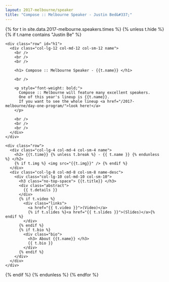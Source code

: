 ```yaml
---
layout: 2017-melbourne/speaker
title: "Compose :: Melbourne Speaker - Justin Bed&#337;"
---
```


{% for t in site.data.2017-melbourne.speakers.times %}
{% unless t.hide %}
{% if t.name contains "Justin Be" %}

  <div class="container cfpsection" id="{{t.id}}">

    <div class="row" id="h1">
      <div class="col-lg-12 col-md-12 col-sm-12 name">
        <br />
        <br />
        <br />

        <h1> Compose :: Melbourne Speaker - {{t.name}} </h1>

        <br />

        <p style="font-weight: bold;">
          Compose :: Melbourne will feature many excellent speakers.
          One of this year's lineup is {{t.name}}.
          If you want to see the whole lineup <a href="/2017-melbourne/day-one-program/">look here!</a>
        </p>

        <br />
        <br />
        <br />
      </div>
    </div>

    <div class="row">
      <div class="col-lg-4 col-md-4 col-sm-4 name">
        <h2> {{t.time}} {% unless t.break %} - {{ t.name }} {% endunless %} </h2>
        {% if t.img %} <img src="{{t.img}}" /> {% endif %}
      </div>
      <div class="col-lg-8 col-md-8 col-sm-8 name-desc">
        <div class="col-lg-10 col-md-10 col-sm-10">
          <h3 class="no-top-space"> {{t.title}} </h3>
          <div class="abstract">
            {{ t.details }}
          </div>
          {% if t.video %}
            <div class="links">
              <a href="{{ t.video }}">(Video)</a>
              {% if t.slides %}<a href="{{ t.slides }}">(Slides)</a>{% endif %}
            </div>
          {% endif %}
          {% if t.bio %}
            <div class="bio">
              <h3> About {{t.name}} </h3>
              {{ t.bio }}
            </div>
          {% endif %}
        </div>
      </div>
    </div>
  </div>

{% endif %}
{% endunless %}
{% endfor %}

